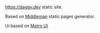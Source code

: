 https://daggy.dev static site.

Based on [Middleman](https://middlemanapp.com) static pages generator.

Ui based on [Metro UI](https://metroui.org.ua/)
